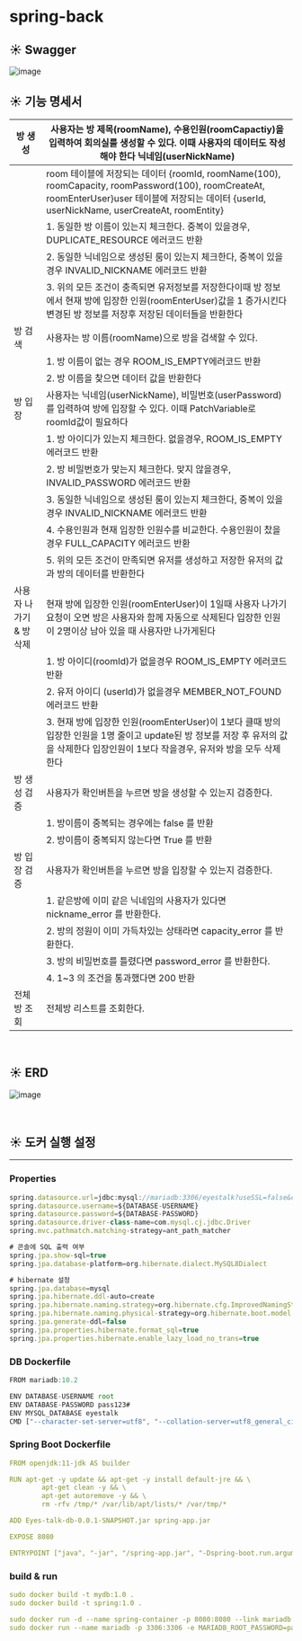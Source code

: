 # spring-back


## ☀️ Swagger
![image](https://user-images.githubusercontent.com/73453283/205673469-3d767d6f-c808-46de-9ee1-39ed7a3b5dc5.png)
<br>

## ☀️ 기능 명세서
| 방 생성 | 사용자는 방 제목(roomName), 수용인원(roomCapactiy)을 입력하여 회의실를 생성할 수 있다. 이때 사용자의 데이터도 작성해야 한다 닉네임(userNickName) |
| --- | --- |
|  | room 테이블에 저장되는 데이터 {roomId, roomName(100), roomCapacity, roomPassword(100), roomCreateAt, roomEnterUser}user 테이블에 저장되는 데이터 {userId, userNickName, userCreateAt, roomEntity} |
|  | 1. 동일한 방 이름이 있는지 체크한다. 중복이 있을경우, DUPLICATE_RESOURCE 에러코드 반환 |
|  | 2. 동일한 닉네임으로 생성된 룸이 있는지 체크한다, 중복이 있을 경우 INVALID_NICKNAME 에러코드 반환 |
|  | 3. 위의 모든 조건이 충족되면 유저정보를 저장한다이때 방 정보에서 현재 방에 입장한 인원(roomEnterUser)값을 1 증가시킨다변경된 방 정보를 저장후 저장된 데이터들을 반환한다  |
| 방 검색 | 사용자는 방 이름(roomName)으로 방을 검색할 수 있다. |
|  | 1. 방 이름이 없는 경우 ROOM_IS_EMPTY에러코드 반환 |
|  | 2. 방 이름을 찾으면 데이터 값을 반환한다  |
| 방 입장 | 사용자는 닉네임(userNickName), 비밀번호(userPassword)를 입력하여 방에 입장할 수 있다. 이때 PatchVariable로 roomId값이 필요하다 |
|  | 1. 방 아이디가 있는지 체크한다. 없을경우, ROOM_IS_EMPTY 에러코드 반환 |
|  | 2. 방 비밀번호가 맞는지 체크한다. 맞지 않을경우, INVALID_PASSWORD 에러코드 반환 |
|  | 3. 동일한 닉네임으로 생성된 룸이 있는지 체크한다, 중복이 있을 경우 INVALID_NICKNAME 에러코드 반환 |
|  | 4. 수용인원과 현재 입장한 인원수를 비교한다. 수용인원이 찼을경우 FULL_CAPACITY 에러코드 반환 |
|  | 5. 위의 모든 조건이 만족되면 유저를 생성하고 저장한 유저의 값과 방의 데이터를 반환한다 |
| 사용자 나가기 & 방 삭제 | 현재 방에 입장한 인원(roomEnterUser)이 1일때 사용자 나가기 요청이 오면 방은 사용자와 함께 자동으로 삭제된다 입장한 인원이 2명이상 남아 있을 때 사용자만 나가게된다 |
|  | 1. 방 아이디(roomId)가 없을경우 ROOM_IS_EMPTY 에러코드 반환 |
|  | 2. 유저 아이디 (userId)가 없을경우 MEMBER_NOT_FOUND 에러코드 반환 |
|  | 3. 현재 방에 입장한 인원(roomEnterUser)이 1보다 클때 방의 입장한 인원을 1명 줄이고 update된 방 정보를 저장 후 유저의 값을 삭제한다 입장인원이 1보다 작을경우, 유저와 방을 모두 삭제한다  |
| 방 생성 검증  | 사용자가 확인버튼을 누르면 방을 생성할 수 있는지 검증한다.  |
|  | 1. 방이름이 중복되는 경우에는 false 를 반환 |
|  | 2. 방이름이 중복되지 않는다면 True 를 반환 |
| 방 입장 검증 | 사용자가 확인버튼을 누르면 방을 입장할 수 있는지 검증한다. |
|  | 1. 같은방에 이미 같은 닉네임의 사용자가 있다면 nickname_error 를 반환한다.  |
|  | 2. 방의 정원이 이미 가득차있는 상태라면 capacity_error 를 반환한다. |
|  | 3. 방의 비밀번호를 틀렸다면 password_error 를 반환한다.  |
|  | 4. 1~3 의 조건을 통과했다면 200 반환  |
| 전체 방 조회 | 전체방 리스트를 조회한다.  |

<br>

## ☀️ ERD
![image](https://user-images.githubusercontent.com/80441723/203263365-83bf3ba1-2591-40ae-af8d-4cc55b395836.png)

<br>

## ☀️ 도커 실행 설정 

---

### Properties
```jsx
spring.datasource.url=jdbc:mysql://mariadb:3306/eyestalk?useSSL=false&characterEncoding=UTF-8&serverTimezone=UTC&allowPublicKeyRetrieval=true
spring.datasource.username=${DATABASE-USERNAME}
spring.datasource.password=${DATABASE-PASSWORD}
spring.datasource.driver-class-name=com.mysql.cj.jdbc.Driver
spring.mvc.pathmatch.matching-strategy=ant_path_matcher

# 콘솔에 SQL 출력 여부
spring.jpa.show-sql=true
spring.jpa.database-platform=org.hibernate.dialect.MySQL8Dialect

# hibernate 설정
spring.jpa.database=mysql
spring.jpa.hibernate.ddl-auto=create
spring.jpa.hibernate.naming.strategy=org.hibernate.cfg.ImprovedNamingStrategy
spring.jpa.hibernate.naming.physical-strategy=org.hibernate.boot.model.naming.PhysicalNamingStrategyStandardImpl
spring.jpa.generate-ddl=false
spring.jpa.properties.hibernate.format_sql=true
spring.jpa.properties.hibernate.enable_lazy_load_no_trans=true
```

### DB Dockerfile

```jsx
FROM mariadb:10.2

ENV DATABASE-USERNAME root
ENV DATABASE-PASSWORD pass123#
ENV MYSQL_DATABASE eyestalk
CMD ["--character-set-server=utf8", "--collation-server=utf8_general_ci"]
```

### Spring Boot Dockerfile

```yaml
FROM openjdk:11-jdk AS builder

RUN apt-get -y update && apt-get -y install default-jre && \
        apt-get clean -y && \
        apt-get autoremove -y && \
        rm -rfv /tmp/* /var/lib/apt/lists/* /var/tmp/*

ADD Eyes-talk-db-0.0.1-SNAPSHOT.jar spring-app.jar

EXPOSE 8080

ENTRYPOINT ["java", "-jar", "/spring-app.jar", "-Dspring-boot.run.arguments=--DATABASE-USERNAME=${DATABASE-USERNAME}, --DATABASE-PASSWORD=${DATABASE-PASSWORD}"]]
```

### build & run
```yaml
sudo docker build -t mydb:1.0 . 
sudo docker build -t spring:1.0 . 

sudo docker run -d --name spring-container -p 8080:8080 --link mariadb spring:1.0 --DATABASE-USERNAME=root --DATABASE-PASSWORD=pass123#
sudo docker run --name mariadb -p 3306:3306 -e MARIADB_ROOT_PASSWORD=pass123# -d mydb:1.0
```
